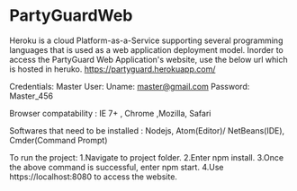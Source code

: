 # PartyGuardWeb
Heroku is a cloud Platform-as-a-Service supporting several programming languages that is used as a web application deployment model. Inorder to access the PartyGuard Web Application's website, use the below url which is hosted in heruko.
https://partyguard.herokuapp.com/

Credentials:
Master User: Uname: master@gmail.com
             Password: Master_456

Browser compatability : IE 7+ , Chrome ,Mozilla, Safari

Softwares that need to be installed : Nodejs, Atom(Editor)/ NetBeans(IDE), Cmder(Command Prompt)

To run the project:
1.Navigate to project folder.
2.Enter npm install.
3.Once the above command is successful, enter npm start.
4.Use https://localhost:8080 to access the website.
